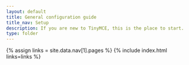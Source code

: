 ```yaml
---
layout: default
title: General configuration guide
title_nav: Setup
description: If you are new to TinyMCE, this is the place to start.
type: folder
---
```


{% assign links = site.data.nav[1].pages %}
{% include index.html links=links %}
